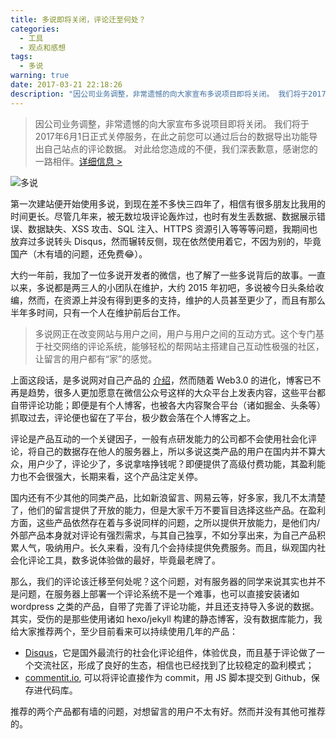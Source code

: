 ```yaml
---
title: 多说即将关闭，评论迁至何处？
categories:
  - 工具
  - 观点和感想
tags:
  - 多说
warning: true
date: 2017-03-21 22:18:26
description: "因公司业务调整，非常遗憾的向大家宣布多说项目即将关闭。 我们将于2017年6月1日正式关停服务，在此之前您可以通过后台的数据导出功能导出自己站点的评论数据。 对此给您造成的不便，我们深表歉意，感谢您的一路相伴。"
---
```


> 因公司业务调整，非常遗憾的向大家宣布多说项目即将关闭。 我们将于2017年6月1日正式关停服务，在此之前您可以通过后台的数据导出功能导出自己站点的评论数据。 对此给您造成的不便，我们深表歉意，感谢您的一路相伴。[详细信息 >](http://dev.duoshuo.com/threads/58d10f50e9a8cb4433fd5c5d)

![多说](http://ww1.sinaimg.cn/large/6c0378f8gy1fduu7gthbfj21me0oeq6v.jpg)

第一次建站便开始使用多说，到现在差不多快三四年了，相信有很多朋友比我用的时间更长。尽管几年来，被无数垃圾评论轰炸过，也时有发生丢数据、数据展示错误、数据缺失、XSS 攻击、SQL 注入、HTTPS 资源引入等等等问题，我期间也放弃过多说转头 Disqus，然而辗转反侧，现在依然使用着它，不因为别的，毕竟国产（木有墙的问题，还免费😂）。

大约一年前，我加了一位多说开发者的微信，也了解了一些多说背后的故事。一直以来，多说都是两三人的小团队在维护，大约 2015 年初吧，多说被今日头条给收编，然而，在资源上并没有得到更多的支持，维护的人员甚至更少了，而且有那么半年多时间，只有一个人在维护前后台工作。

> 多说网正在改变网站与用户之间，用户与用户之间的互动方式。这个专门基于社交网络的评论系统，能够轻松的帮网站主搭建自己互动性极强的社区，让留言的用户都有“家”的感觉。

上面这段话，是多说网对自己产品的 [介绍](http://dev.duoshuo.com/about/)，然而随着 Web3.0 的进化，博客已不再是趋势，很多人更加愿意在微信公众号这样的大众平台上发表内容，这些平台都自带评论功能；即便是有个人博客，也被各大内容聚合平台（诸如掘金、头条等）抓取过去，评论便也留在了平台，极少数会落在个人博客之上。

评论是产品互动的一个关键因子，一般有点研发能力的公司都不会使用社会化评论，将自己的数据存在他人的服务器上，所以多说这类产品的用户在国内并不算大众，用户少了，评论少了，多说拿啥挣钱呢？即便提供了高级付费功能，其盈利能力也不会很强大，长期来看，这个产品注定关停。

国内还有不少其他的同类产品，比如新浪留言、网易云等，好多家，我几不太清楚了，他们的留言提供了开放的能力，但是大家千万不要盲目选择这些产品。在盈利方面，这些产品依然存在着与多说同样的问题，之所以提供开放能力，是他们内/外部产品本身就对评论有强烈需求，与其自己独享，不如分享出来，为自己产品积累人气，吸纳用户。长久来看，没有几个会持续提供免费服务。而且，纵观国内社会化评论工具，数多说体验做的最好，毕竟最老牌了。

那么，我们的评论该迁移至何处呢？这个问题，对有服务器的同学来说其实也并不是问题，在服务器上部署一个评论系统不是一个难事，也可以直接安装诸如 wordpress 之类的产品，自带了完善了评论功能，并且还支持导入多说的数据。其实，受伤的是那些使用诸如 hexo/jekyll 构建的静态博客，没有数据库能力，我给大家推荐两个，至少目前看来可以持续使用几年的产品：

- [Disqus](https://disqus.com/)，它是国外最流行的社会化评论组件，体验优良，而且基于评论做了一个交流社区，形成了良好的生态，相信也已经找到了比较稳定的盈利模式；
- [commentit.io](https://commentit.io/), 可以将评论直接作为 commit，用 JS 脚本提交到 Github，保存进代码库。

推荐的两个产品都有墙的问题，对想留言的用户不太有好。然而并没有其他可推荐的。


<!--more-->
